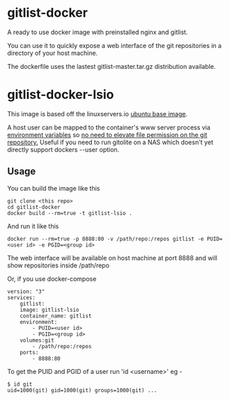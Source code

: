 gitlist-docker
==============

A ready to use docker image with preinstalled nginx and gitlist.

You can use it to quickly expose a web interface of the git repositories in a
directory of your host machine.

The dockerfile uses the lastest gitlist-master.tar.gz distribution
available.

gitlist-docker-lsio
============

This image is based off the linuxservers.io [ubuntu base image](https://hub.docker.com/r/lsiobase/ubuntu/).

A host user can be mapped to the container's www server process via [environment variables](https://docs.linuxserver.io/general/understanding-puid-and-pgid) so [no need to elevate file permission on the git repository.](https://www.marcus-povey.co.uk/2013/10/03/running-gitlist-or-gitweb-with-gitolite/) Useful if you need to run gitolite on a NAS which doesn't yet directly support dockers --user option.

Usage
-----

You can build the image like this

    git clone <this repo>
    cd gitlist-docker
    docker build --rm=true -t gitlist-lsio .

And run it like this

    docker run --rm=true -p 8888:80 -v /path/repo:/repos gitlist -e PUID=<user id> -e PGID=<group id>

The web interface will be available on host machine at port 8888 and will show
repositories inside /path/repo

Or, if you use docker-compose

    version: "3"
    services:
        gitlist:
        image: gitlist-lsio
        container_name: gitlist
        environment:
            - PUID=<user id>
            - PGID=<group id>
        volumes:git
            - /path/repo:/repos
        ports:
            - 8888:80

To get the PUID and PGID of a user run 'id \<username>' eg -

    $ id git
    uid=1000(git) gid=1000(git) groups=1000(git) ...